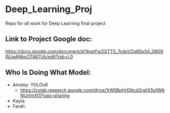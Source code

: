 # Deep_Learning_Proj
Repo for all work for Deep Learning final project

## Link to Project Google doc:
https://docs.google.com/document/d/1kqoYw2l2TT5_7cdxVZq65p54_09G9WJwANkoOT467Uk/edit?tab=t.0
## Who Is Doing What Model:
- Ainsley: YOLOv8
  -  https://colab.research.google.com/drive/1rWIIBpHrDAcd2rgljX5p1WANlJrImXt5?usp=sharing
- Kayla:
- Farah:
